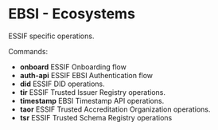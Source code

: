 # EBSI - Ecosystems

ESSIF specific operations.



Commands:&#x20;

* **onboard** ESSIF Onboarding flow&#x20;
* **auth-api** ESSIF EBSI Authentication flow&#x20;
* **did** ESSIF DID operations.&#x20;
* **tir** ESSIF Trusted Issuer Registry operations.&#x20;
* **timestamp** EBSI Timestamp API operations.&#x20;
* **taor** ESSIF Trusted Accreditation Organization operations.&#x20;
* **tsr** ESSIF Trusted Schema Registry operations
